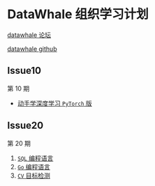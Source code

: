 # DataWhale 组织学习计划

[datawhale 论坛](http://datawhale.club/)

[datawhale github](https://github.com/datawhalechina/)

## Issue10

第 10 期

- [动手学深度学习 `PyTorch` 版](https://github.com/datawhalechina/dive-into-cv-pytorch)

## Issue20

第 20 期

1. [`SQL` 编程语言](http://datawhale.club/t/topic/581)
2. [`Go` 编程语言](http://datawhale.club/t/topic/596)
3. [`CV` 目标检测](http://datawhale.club/t/topic/601)
